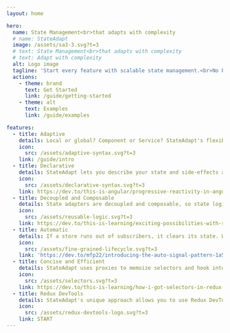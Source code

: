 ```yaml
---
layout: home

hero:
  name: State Management<br>that adapts with complexity
  # name: StateAdapt
  image: /assets/sa3-3.svg?t=3
  # text: State Management<br>that adapts with complexity
  # text: Adapt with complexity
  alt: Logo image
  tagline: 'Start every feature with scalable state management.<br>No boilerplate. No big refactors.'
  actions:
    - theme: brand
      text: Get Started
      link: /guide/getting-started
    - theme: alt
      text: Examples
      link: /guide/examples

features:
  - title: Adaptive
    details: Local or global? Component or Service? StateAdapt's flexible syntax eliminates the need to ask these annoying questions up front.
    icon:
      src: /assets/adaptive-syntax.svg?t=3
    link: /guide/intro
  - title: Declarative
    details: StateAdapt lets you describe your state and side-effects almost completely declaratively, with as little boilerplate as possible.
    icon:
      src: /assets/declarative-syntax.svg?t=3
    link: https://dev.to/this-is-angular/progressive-reactivity-in-angular-1d40
  - title: Decoupled and Composable
    details: State adapters are decoupled and composable, so state logic is reusable, focused and resilient across change.
    icon:
      src: /assets/reusable-logic.svg?t=3
    link: https://dev.to/this-is-learning/exciting-possibilities-with-state-adapters-3cia
  - title: Automatic
    details: If a store runs out of subscribers, it clears its state. When it gets new subscribers, it re-initializes. No need for external management.
    icon:
      src: /assets/fine-grained-lifecycle.svg?t=3
    link: 'https://dev.to/mfp22/introducing-the-auto-signal-pattern-1a5h#1-automatic-cleanup'
  - title: Concise and Efficient
    details: StateAdapt uses proxies to memoize selectors and hook into Redux DevTools, while enabling extremely concise syntax.
    icon:
      src: /assets/selectors.svg?t=3
    link: https://dev.to/this-is-learning/how-i-got-selectors-in-redux-devtools-443j
  - title: Redux DevTools
    details: StateAdapt's unique approach allows you to use Redux DevTools to inspect and debug both global and local state.
    icon:
      src: /assets/redux-devtools-logo.svg?t=3
    link: START
---
```

